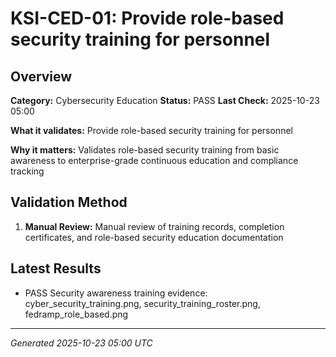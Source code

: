 # KSI-CED-01: Provide role-based security training for personnel

## Overview

**Category:** Cybersecurity Education
**Status:** PASS
**Last Check:** 2025-10-23 05:00

**What it validates:** Provide role-based security training for personnel

**Why it matters:** Validates role-based security training from basic awareness to enterprise-grade continuous education and compliance tracking

## Validation Method

1. **Manual Review:** Manual review of training records, completion certificates, and role-based security education documentation

## Latest Results

- PASS Security awareness training evidence: cyber_security_training.png, security_training_roster.png, fedramp_role_based.png

---
*Generated 2025-10-23 05:00 UTC*